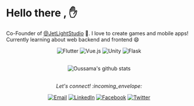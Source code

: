 
# Hello there , :hand:

Co-Founder of [@JetLightStudio](https://github.com/JetLightStudio) 👯. I love to create games and mobile apps! Currently learning about web backend and frontend 😄
<p align="center"> 
<img src="https://img.shields.io/badge/-Flutter-ffffff?style=flat-square?label=Flutter&logo=Flutter&style=for-the-badge&logoColor=blue" alt="Flutter">
<img src="https://img.shields.io/badge/-Vue.js-ffffff?style=flat-square?label=Vue.js&logo=Vue.js&style=for-the-badge&logoColor=darkGreen" alt="Vue.js">
<img src="https://img.shields.io/badge/-Unity-ffffff?style=flat-square?label=Unity&logo=Unity&style=for-the-badge&logoColor=black" alt="Unity">
<img src="https://img.shields.io/badge/-Flask-ffffff?style=flat-square?label=Flask&logo=React&style=for-the-badge" alt="Flask">
</p>
<br>
 <div align="center"><img align="center" src="https://github-readme-stats.vercel.app/api?username=oussamabonnor1&show_icons=true&theme=dracula&line_height=27" alt="Oussama's github stats"/></div>
<br>
<p align="center"> 
  <i> Let's connect! :incoming_envelope: </i>
</p>
<p align="center">
<a href="mailto:oussamabonnor@gmail.com" target="_blank"><img src="https://img.shields.io/badge/-Gmail-c14438?style=flat-square&logo=Gmail&logoColor=white" alt="Email"></a>
<a href="https://www.linkedin.com/in/oussama-bonnor" target="_blank"><img src="https://img.shields.io/badge/LinkedIn-%230077B5.svg?&style=flat-square&logo=linkedin&logoColor=white" alt="LinkedIn"></a>
<a href="https://www.facebook.com/oussama.bonnor.1" target="_blank"><img src="https://img.shields.io/badge/Facebook-%231877F2.svg?&style=flat-square&logo=facebook&logoColor=white" alt="Facebook"></a>
<a href="https://twitter.com/OussamaBonnor" target="_blank"><img src="https://img.shields.io/badge/-Twitter-1ca0f1?style=flat-square&labelColor=1ca0f1&logo=twitter&logoColor=white" alt="Twitter"></a>
</p> 
